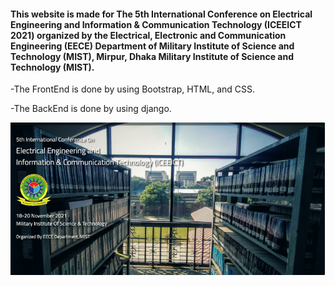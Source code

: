 #### This website is made for The 5th International Conference on Electrical Engineering and Information & Communication Technology (ICEEICT 2021) organized by the Electrical, Electronic and Communication Engineering (EECE) Department of Military Institute of Science and Technology (MIST), Mirpur, Dhaka Military Institute of Science and Technology (MIST).
-The FrontEnd is done by using Bootstrap, HTML, and CSS.

-The BackEnd is done by using django.


![Website](https://github.com/syma-afsha/ICEEICT2021/blob/main/static/images/Special_Sessions/Screenshot%20from%202024-06-27%2012-25-40.png)
